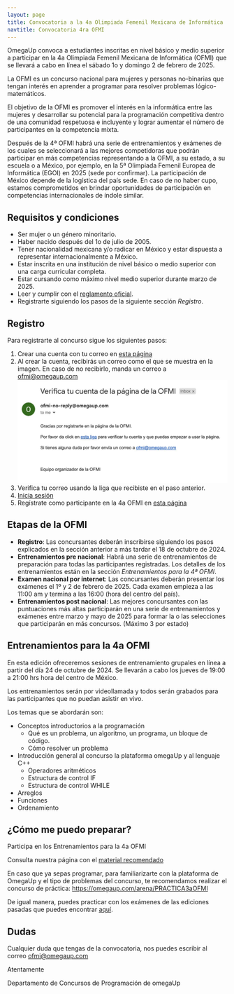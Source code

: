 ```yaml
---
layout: page
title: Convocatoria a la 4a Olimpiada Femenil Mexicana de Informática
navtitle: Convocatoria 4ra OFMI
---
```


OmegaUp convoca a estudiantes inscritas en nivel básico y medio superior a participar en la 4a Olimpiada Femenil Mexicana de Informática (OFMI) que se llevará a cabo en línea el sábado 1o y domingo 2 de febrero de 2025.

La OFMI es un concurso nacional para mujeres y personas no-binarias que tengan interés en aprender a programar para resolver problemas lógico-matemáticos.

El objetivo de la OFMI es promover el interés en la informática entre las mujeres y desarrollar su potencial para la programación competitiva dentro de una comunidad respetuosa e incluyente y lograr aumentar el número de participantes en la competencia mixta.

Después de la 4ª OFMI habrá una serie de entrenamientos y exámenes de los cuales se seleccionará a las mejores competidoras que podrán participar en más competencias representando a la OFMI, a su estado, a su escuela o a México, por ejemplo, en la 5ª Olimpiada Femenil Europea de Informática (EGOI) en 2025 (sede por confirmar). La participación de México depende de la logística del país sede. En caso de no haber cupo, estamos comprometidos en brindar oportunidades de participación en competencias internacionales de índole similar.

## Requisitos y condiciones

- Ser mujer o un género minoritario.
- Haber nacido después del 1o de julio de 2005.
- Tener nacionalidad mexicana y/o radicar en México y estar dispuesta a representar internacionalmente a México.
- Estar inscrita en una institución de nivel básico o medio superior con una carga curricular completa.
- Estar cursando como máximo nivel medio superior durante marzo de 2025.
- Leer y cumplir con el <a href="/reglamento" target="_blank">reglamento oficial</a>.
- Registrarte siguiendo los pasos de la siguiente sección <i>Registro</i>.

## Registro

Para registrarte al concurso sigue los siguientes pasos:

1. Crear una cuenta con tu correo en [esta página](https://ofmi-website.replit.app/signup)
2. Al crear la cuenta, recibirás un correo como el que se muestra en la imagen. En caso de no recibirlo, manda un correo a ofmi@omegaup.com
   ![](/assets/convocatoria/email.jpeg)
3. Verifica tu correo usando la liga que recibiste en el paso anterior.
4. [Inicia sesión](https://ofmi-website.replit.app/login)
5. Regístrate como participante en la 4a OFMI en [esta página](https://ofmi-website.replit.app/registro)

## Etapas de la OFMI

- **Registro**: Las concursantes deberán inscribirse siguiendo los pasos explicados en la sección anterior a más tardar el 18 de octubre de 2024.
- **Entrenamientos pre nacional**: Habrá una serie de entrenamientos de preparación para todas las participantes registradas. Los detalles de los entrenamientos están en la sección <i>Entrenamientos para la 4ª OFMI</i>.
- **Examen nacional por internet**: Las concursantes deberán presentar los exámenes el 1º y 2 de febrero de 2025. Cada examen empieza a las 11:00 am y termina a las 16:00 (hora del centro del país).
- **Entrenamientos post nacional**: Las mejores concursantes con las puntuaciones más altas participarán en una serie de entrenamientos y exámenes entre marzo y mayo de 2025 para formar la o las selecciones que participarán en más concursos. (Máximo 3 por estado)

## Entrenamientos para la 4a OFMI

En esta edición ofreceremos sesiones de entrenamiento grupales en línea a partir del día 24 de octubre de 2024. Se llevarán a cabo los jueves de 19:00 a 21:00 hrs hora del centro de México.

Los entrenamientos serán por videollamada y todos serán grabados para las participantes que no puedan asistir en vivo.

Los temas que se abordarán son:

- Conceptos introductorios a la programación
  - Qué es un problema, un algoritmo, un programa, un bloque de código.
  - Cómo resolver un problema
- Introducción general al concurso la plataforma omegaUp y al lenguaje C++
  - Operadores aritméticos
  - Estructura de control IF
  - Estructura de control WHILE
- Arreglos
- Funciones
- Ordenamiento

## ¿Cómo me puedo preparar?

Participa en los Entrenamientos para la 4a OFMI

Consulta nuestra página con el <a href="/material" target="_blank">material recomendado</a>

En caso que ya sepas programar, para familiarizarte con la plataforma de OmegaUp y el tipo de problemas del concurso, te recomendamos realizar el concurso de práctica: https://omegaup.com/arena/PRACTICA3aOFMI

De igual manera, puedes practicar con los exámenes de las ediciones pasadas que puedes encontrar <a href="/material" target="_blank">aquí</a>.

## Dudas

Cualquier duda que tengas de la convocatoria, nos puedes escribir al correo [ofmi@omegaup.com](mailto:ofmi@omegaup.com)

Atentamente

Departamento de Concursos de Programación de omegaUp
